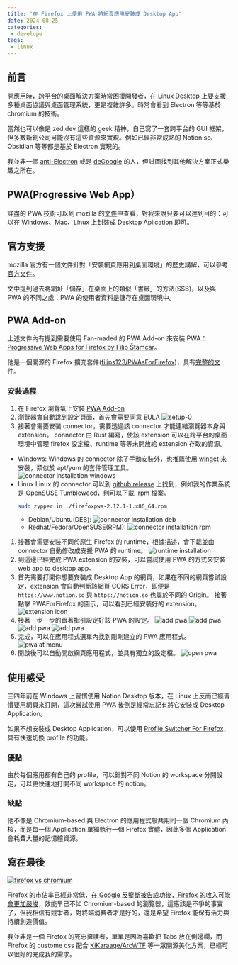 ```yaml
---
title: '在 Firefox 上使用 PWA 將網頁應用安裝成 Desktop App'
date: 2024-08-25
categories:
 - develope
tags:
 - linux
---
```


## 前言

開應用時，跨平台的桌面解決方案時常困擾開發者，在 Linux Desktop 上要支援多種桌面協議與桌面管理系統，更是複雜許多。時常會看到 Electron 等等基於 chromium 的技術。

當然也可以像是 zed.dev 這樣的 geek 精神，自己寫了一套跨平台的 GUI 框架，但多數新創公司可能沒有這些資源來實現。例如已經非常成熟的 Notion.so、Obsidian 等等都是基於 Electron 實現的。

我並非一個 [anti-Electron](https://github.com/sudhakar3697/awesome-electron-alternatives) 或是 [deGoogle](https://www.reddit.com/r/degoogle/) 的人，但試圖找到其他解決方案正式樂趣之所在。

## PWA(Progressive Web App）

詳盡的 PWA 技術可以到 mozilla 的[文件](https://developer.mozilla.org/zh-TW/docs/Web/Progressive_web_apps)中查看，對我來說只要可以達到目的：可以在 Windows、Mac、Linux 上封裝成 Desktop Aplication 即可。

## 官方支援

mozilla 官方有一個文件針對「安裝網頁應用到桌面環境」的歷史講解，可以參考[官方文件](https://developer.mozilla.org/en-US/docs/Web/Progressive_web_apps/Guides/Installing)。

文中提到過去將網址「儲存」在桌面上的類似「書籤」的方法(SSB)，以及與 PWA 的不同之處：PWA 的使用者資料是儲存在桌面環境中。

## PWA Add-on

上述文件內有提到需要使用 Fan-maded 的 PWA Add-on 來安裝 PWA：[Progressive Web Apps for Firefox by Filip Štamcar](https://addons.mozilla.org/en-US/firefox/addon/pwas-for-firefox/)。

他是一個開源的 Firefox 擴充套件([filips123/PWAsForFirefox](https://github.com/filips123/PWAsForFirefox))，具有[完整的文件](https://pwasforfirefox.filips.si/)。

### 安裝過程

1. 在 Firefox 瀏覽氣上安裝 [PWA Add-on](https://addons.mozilla.org/en-US/firefox/addon/pwas-for-firefox/)
1. 瀏覽器會自動跳到設定頁面，首先會需要同意 EULA
  ![setup-0](./images/setup-0.png)
1. 接著會需要安裝 connector，需要透過該 connector 才能連結瀏覽器本身與 extension。
  connector 由 Rust 編寫，使該 extension 可以在跨平台的桌面環境中管理 firefox 設定檔、runtime 等等未開放給 extension 存取的資源。
  - Windows:
    Windows 的 connector 除了手動安裝外，也推薦使用 [winget](https://github.com/microsoft/winget-cli) 來安裝，類似於 apt/yum 的套件管理工具。
    ![connector installation windows](./images/setup-1.png)
  - Linux
    Linux 的 connector 可以到 [github release](https://github.com/filips123/PWAsForFirefox/releases) 上找到，例如我的作業系統是 OpenSUSE Tumbleweed，則可以下載 .rpm 檔案。
    ```bash
    sudo zypper in ./firefoxpwa-2.12.1-1.x86_64.rpm
    ```
    - Debian/Ubuntu(DEB):
    ![connector installation deb](./images/setup-2.png)
    - Redhat/Fedora/OpenSUSE(RPM):
    ![connector installation rpm](./images/setup-3.png)
1. 接著會需要安裝不同於原生 Firefox 的 runtime，根據描述，會下載並由 connector 自動修改成支援 PWA 的 runtime。
  ![runtime installation](./images/setup-4.png)
1. 到這邊已經完成 PWA extension 的安裝，可以嘗試使用 PWA 的方式來安裝 web app to desktop app。
1. 首先需要打開你想要安裝成 Desktop App 的網頁，如果在不同的網頁嘗試設定，extension 會自動判斷該網頁 CORS Error，即便是 `https://www.notion.so` 與 `https://notion.so` 也屬於不同的 Origin。
  接著點擊 PWAForFirefox 的圖示，可以看到已經安裝好的 extension。
  ![extension icon](./images/setup-5.png)
1. 接著一步一步的跟著指引設定好該 PWA 的設定。
  ![add pwa](./images/setup-6.png)
  ![add pwa](./images/setup-7.png)
  ![add pwa](./images/setup-8.png)
  ![add pwa](./images/setup-9.png)
1. 完成，可以在應用程式選單內找到剛剛建立的 PWA 應用程式。
  ![pwa at menu](./images/setup-10.png)
1. 開啟後可以自動開啟網頁應用程式，並具有獨立的設定檔。
  ![open pwa](./images/setup-11.png)


## 使用感受

三四年前在 Windows 上習慣使用 Notion Desktop 版本，在 Linux 上反而已經習慣要用網頁來打開，這次嘗試使用 PWA 後倒是經常忘記有將它安裝成 Desktop Application。

如果不想安裝成 Desktop Application，可以使用 [Profile Switcher For Firefox](https://addons.mozilla.org/zh-TW/firefox/addon/profile-switcher/)，具有快速切換 profile 的功能。

### 優點

由於每個應用都有自己的 profile，可以針對不同 Notion 的 workspace 分開設定，可以更快速地打開不同 workspace 的 notion。

### 缺點

他不像是 Chromium-based 與 Electron 的應用程式般共用同一個 Chromium 內核，而是每一個 Application 單獨執行一個 Firefox 實體，因此多個 Application 會耗費大量的記憶體資源。

## 寫在最後

[![firefox vs chromium](https://www.quippd.com/assets/images/they-live-chromium.png)](https://www.quippd.com/writing/2023/08/02/how-firefox-loses-when-it-tries-to-copy-chrome.html)

Firefox 的市佔率已經非常低，[在 Google 反壟斷被告成功後，Firefox 的收入可能會更加嚴峻](https://www.techbang.com/posts/117407-the-antitrust-lawsuit-against-google-is-likely-to-hurt)，效能早已不如 Chromium-based 的瀏覽器，這應該是不爭的事實了，但我相信有競爭者，對終端消費者才是好的，還是希望 Firefox 能保有活力與持續創造價值。

我並非是一個 Firefox 的死忠擁護者，單單是因為喜歡把 Tabs 放在側邊欄，而 Firefox 的 custome css 配合 [KiKaraage/ArcWTF](https://github.com/KiKaraage/ArcWTF) 等一眾開源美化方案，已經可以很好的完成我的需求。
